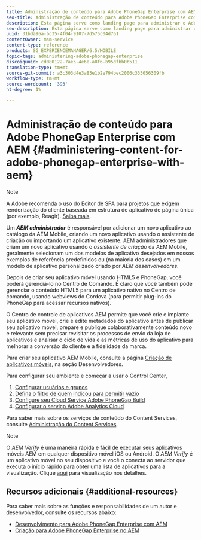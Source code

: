 ```yaml
---
title: Administração de conteúdo para Adobe PhoneGap Enterprise com AEM
seo-title: Administração de conteúdo para Adobe PhoneGap Enterprise com AEM
description: Esta página serve como landing page para administrar o Adobe PhoneGap Enterprise.
seo-description: Esta página serve como landing page para administrar o Adobe PhoneGap Enterprise.
uuid: 31bda96a-bc35-4f04-9107-7d575c04d761
contentOwner: msm-service
content-type: reference
products: SG_EXPERIENCEMANAGER/6.5/MOBILE
topic-tags: administering-adobe-phonegap-enterprise
discoiquuid: cd080122-7ae5-4e6e-a8f6-b95dfbb0b511
translation-type: tm+mt
source-git-commit: a3c303d4e3a85e1b2e794bec2006c335056309fb
workflow-type: tm+mt
source-wordcount: '393'
ht-degree: 1%

---
```



# Administração de conteúdo para Adobe PhoneGap Enterprise com AEM {#administering-content-for-adobe-phonegap-enterprise-with-aem}

>[!NOTE]
>
>A Adobe recomenda o uso do Editor de SPA para projetos que exigem renderização do cliente baseada em estrutura de aplicativo de página única (por exemplo, Reagir). [Saiba mais](/help/sites-developing/spa-overview.md).

Um ***AEM administrador*** é responsável por adicionar um novo aplicativo ao catálogo da AEM Mobile, criando um novo aplicativo usando o assistente de criação ou importando um aplicativo existente. AEM administradores que criam um novo aplicativo usando o *assistente de criação* da AEM Mobile, geralmente selecionam um dos modelos de aplicativo desejados em nossos exemplos de referência predefinidos ou (na maioria dos casos) em um modelo de aplicativo personalizado criado por *AEM desenvolvedores.*

Depois de criar seu aplicativo móvel usando HTML5 e PhoneGap, você poderá gerenciá-lo no Centro de Comando. É claro que você também pode gerenciar o conteúdo HTML5 para um aplicativo nativo no Centro de comando, usando webviews do Cordova (para permitir plug-ins do PhoneGap para acessar recursos nativos).

O Centro de controle de aplicativos AEM permite que você crie e implante seu aplicativo móvel, crie e edite metadados do aplicativo antes de publicar seu aplicativo móvel, prepare e publique colaborativamente conteúdo novo e relevante sem precisar revisitar os processos de envio da loja de aplicativos e analisar o ciclo de vida e as métricas de uso do aplicativo para melhorar a conversão do cliente e a fidelidade da marca.

Para criar seu aplicativo AEM Mobile, consulte a página [Criação de aplicativos móveis](/help/mobile/building-app-mobile-phonegap.md), na seção Desenvolvedores.

Para configurar seu ambiente e começar a usar o Control Center,

1. [Configurar usuários e grupos](/help/mobile/configure-users-groups.md)
1. [Defina o filtro de quem indicou para permitir vazio](/help/mobile/setting-referrer-filter-empty.md)
1. [Configure seu Cloud Service Adobe PhoneGap Build](/help/mobile/configure-phonegap-build-cloud.md)
1. [Configurar o serviço Adobe Analytics Cloud](/help/mobile/configure-adobe-mobile-cloud-service.md)

Para saber mais sobre os serviços de conteúdo do Content Services, consulte [Administração do Content Services](/help/mobile/developing-content-services.md).

>[!NOTE]
>
>O *AEM Verify* é uma maneira rápida e fácil de executar seus aplicativos móveis AEM em qualquer dispositivo móvel iOS ou Android. O *AEM Verify* é um aplicativo móvel no seu dispositivo e você o conecta ao servidor que executa o início rápido para obter uma lista de aplicativos para a visualização. Clique [aqui](/help/mobile/phonegap-mobile-quickstart.md) para visualização nos detalhes.

## Recursos adicionais {#additional-resources}

Para saber mais sobre as funções e responsabilidades de um autor e desenvolvedor, consulte os recursos abaixo:

* [Desenvolvimento para Adobe PhoneGap Enterprise com AEM](/help/mobile/developing-in-phonegap.md)
* [Criação para Adobe PhoneGap Enterprise no AEM](/help/mobile/phonegap.md)
